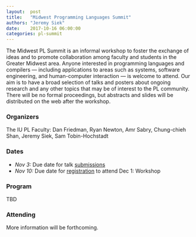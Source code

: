 ```yaml
--- 
layout:  post 
title:   "Midwest Programming Languages Summit"
authors: "Jeremy Siek"
date:    2017-10-16 06:00:00
categories: pl-summit
--- 
```


The Midwest PL Summit is an informal workshop to foster the exchange
of ideas and to promote collaboration among faculty and students in
the Greater Midwest area. Anyone interested in programming languages
and compilers — including applications to areas such as systems,
software engineering, and human-computer interaction — is welcome to
attend. Our aim is to have a broad selection of talks and posters
about ongoing research and any other topics that may be of interest to
the PL community. There will be no formal proceedings, but abstracts
and slides will be distributed on the web after the workshop.


### Organizers
The IU PL Faculty: Dan Friedman, Ryan Newton, Amr Sabry, Chung-chieh
Shan, Jeremy Siek, Sam Tobin-Hochstadt


### Dates

- *Nov 3:* Due date for talk [submissions](https://docs.google.com/forms/d/e/1FAIpQLSetI0kEof7j36wy8wICLZNNi-qENRQsSziPcCMxoqtyYfGPwQ/viewform)
- *Nov 10:* Due date for [registration](https://docs.google.com/forms/d/e/1FAIpQLSetI0kEof7j36wy8wICLZNNi-qENRQsSziPcCMxoqtyYfGPwQ/viewform) to attend
Dec 1: Workshop

### Program

TBD

### Attending

More information will be forthcoming.

